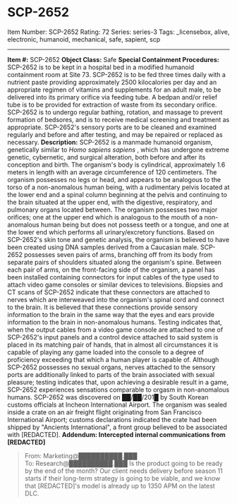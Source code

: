 # SCP-2652
Item Number: SCP-2652
Rating: 72
Series: series-3
Tags: _licensebox, alive, electronic, humanoid, mechanical, safe, sapient, scp

---

**Item #:** SCP-2652
**Object Class:** Safe
**Special Containment Procedures:** SCP-2652 is to be kept in a hospital bed in a modified humanoid containment room at Site 73. SCP-2652 is to be fed three times daily with a nutrient paste providing approximately 2500 kilocalories per day and an appropriate regimen of vitamins and supplements for an adult male, to be delivered into its primary orifice via feeding tube. A bedpan and/or relief tube is to be provided for extraction of waste from its secondary orifice. SCP-2652 is to undergo regular bathing, rotation, and massage to prevent formation of bedsores, and is to receive medical screening and treatment as appropriate.
SCP-2652's sensory ports are to be cleaned and examined regularly and before and after testing, and may be repaired or replaced as necessary.
**Description:** SCP-2652 is a manmade humanoid organism, genetically similar to _Homo sapiens sapiens_ , which has undergone extreme genetic, cybernetic, and surgical alteration, both before and after its conception and birth. The organism's body is cylindrical, approximately 1.6 meters in length with an average circumference of 120 centimeters. The organism possesses no legs or head, and appears to be analogous to the torso of a non-anomalous human being, with a rudimentary pelvis located at the lower end and a spinal column beginning at the pelvis and continuing to the brain situated at the upper end, with the digestive, respiratory, and pulmonary organs located between. The organism possesses two major orifices; one at the upper end which is analogous to the mouth of a non-anomalous human being but does not possess teeth or a tongue, and one at the lower end which performs all urinary/excretory functions. Based on SCP-2652's skin tone and genetic analysis, the organism is believed to have been created using DNA samples derived from a Caucasian male.
SCP-2652 possesses seven pairs of arms, branching off from its body from separate pairs of shoulders situated along the organism's spine. Between each pair of arms, on the front-facing side of the organism, a panel has been installed containing connectors for input cables of the type used to attach video game consoles or similar devices to televisions. Biopsies and CT scans of SCP-2652 indicate that these connectors are attached to nerves which are interweaved into the organism's spinal cord and connect to the brain. It is believed that these connections provide sensory information to the brain in the same way that the eyes and ears provide information to the brain in non-anomalous humans.
Testing indicates that, when the output cables from a video game console are attached to one of SCP-2652's input panels and a control device attached to said system is placed in its matching pair of hands, that in almost all circumstances it is capable of playing any game loaded into the console to a degree of proficiency exceeding that which a human player is capable of. Although SCP-2652 possesses no sexual organs, nerves attached to the sensory ports are additionally linked to parts of the brain associated with sexual pleasure; testing indicates that, upon achieving a desirable result in a game, SCP-2652 experiences sensations comparable to orgasm in non-anomalous humans.
SCP-2652 was discovered on ██/██/201█ by South Korean customs officials at Incheon International Airport. The organism was sealed inside a crate on an air freight flight originating from San Francisco International Airport; customs declarations indicated the crate had been shipped by "Ancients International", a front group believed to be associated with [REDACTED].
**Addendum: Intercepted internal communications from [REDACTED]**
> From: Marketing@██████████.███  
>  To: Research@██████████.███
> Is the product going to be ready by the end of the month? Our client needs delivery before season 11 starts if their long-term strategy is going to be viable, and we know that [REDACTED]'s model is already up to 1350 APM on the latest DLC.